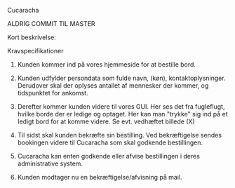Cucaracha

ALDRIG COMMIT TIL MASTER

Kort beskrivelse:

Kravspecifikationer

1. Kunden kommer ind på vores hjemmeside for at bestille bord.

2. Kunden udfylder persondata som fulde navn, (køn), kontaktoplysninger. Derudover skal der oplyses antallet af mennesker der kommer, og tidspunktet for ankomst.

3. Derefter kommer kunden videre til vores GUI. Her ses det fra fugleflugt, hvilke borde der er ledige og optaget. Her kan man "trykke" sig ind på et ledigt bord for at komme videre. Se evt. vedhæftet billede (X)

4. Til sidst skal kunden bekræfte sin bestilling. Ved bekræftigelse sendes bookingen videre til Cucaracha som skal godkende bestillingen.

5. Cucaracha kan enten godkende eller afvise bestillingen i deres administrative system.  

6. Kunden modtager nu en bekræftigelse/afvisning på mail.
